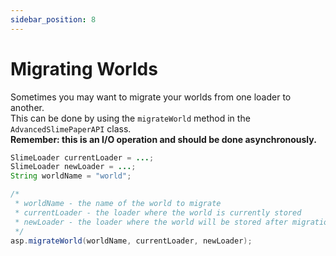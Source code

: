 ```yaml
---
sidebar_position: 8
---
```


# Migrating Worlds
Sometimes you may want to migrate your worlds from one loader to another.\
This can be done by using the `migrateWorld` method in the `AdvancedSlimePaperAPI` class.\
**Remember: this is an I/O operation and should be done asynchronously.**

```java
SlimeLoader currentLoader = ...;
SlimeLoader newLoader = ...;
String worldName = "world";

/*
 * worldName - the name of the world to migrate
 * currentLoader - the loader where the world is currently stored
 * newLoader - the loader where the world will be stored after migration       
 */
asp.migrateWorld(worldName, currentLoader, newLoader);
```